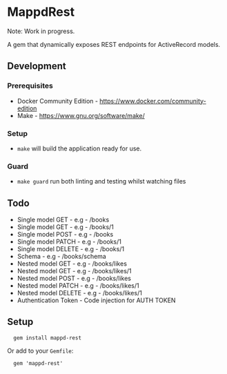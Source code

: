 # MappdRest

Note: Work in progress.

A gem that dynamically exposes REST endpoints for ActiveRecord models.

## Development

### Prerequisites

* Docker Community Edition - https://www.docker.com/community-edition
* Make - https://www.gnu.org/software/make/

### Setup

* `make` will build the application ready for use.

### Guard

* `make guard` run both linting and testing whilst watching files

## Todo

* Single model GET - e.g - /books
* Single model GET - e.g - /books/1
* Single model POST - e.g - /books
* Single model PATCH - e.g - /books/1
* Single model DELETE - e.g - /books/1
* Schema - e.g - /books/schema
* Nested model GET - e.g - /books/likes
* Nested model GET - e.g - /books/likes/1
* Nested model POST - e.g - /books/likes
* Nested model PATCH - e.g - /books/likes/1
* Nested model DELETE - e.g - /books/likes/1
* Authentication Token - Code injection for AUTH TOKEN

## Setup

```
  gem install mappd-rest
```

Or add to your `Gemfile`:

```
  gem 'mappd-rest'
```
